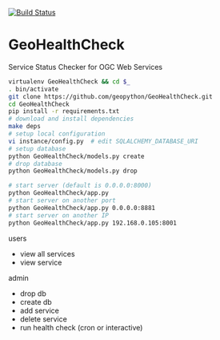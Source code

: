 [![Build Status](https://travis-ci.org/geopython/GeoHealthCheck.png)](https://travis-ci.org/geopython/GeoHealthCheck)

GeoHealthCheck
==============

Service Status Checker for OGC Web Services

```bash
virtualenv GeoHealthCheck && cd $_
. bin/activate
git clone https://github.com/geopython/GeoHealthCheck.git
cd GeoHealthCheck
pip install -r requirements.txt
# download and install dependencies
make deps
# setup local configuration
vi instance/config.py  # edit SQLALCHEMY_DATABASE_URI
# setup database
python GeoHealthCheck/models.py create
# drop database
python GeoHealthCheck/models.py drop

# start server (default is 0.0.0.0:8000)
python GeoHealthCheck/app.py  
# start server on another port
python GeoHealthCheck/app.py 0.0.0.0:8881
# start server on another IP
python GeoHealthCheck/app.py 192.168.0.105:8001
```


users
- view all services
- view service

admin
- drop db
- create db
- add service
- delete service
- run health check (cron or interactive)
